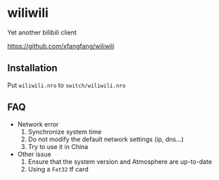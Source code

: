 # wiliwili

Yet another bilibili client

https://github.com/xfangfang/wiliwili

## Installation

Put `wiliwili.nro` to `switch/wiliwili.nro`

## FAQ

- Network error
    1. Synchronize system time
    2. Do not modify the default network settings (ip, dns...)
    3. Try to use it in China
- Other issue
    1. Ensure that the system version and Atmosphere are up-to-date
    2. Using a `Fat32` tf card